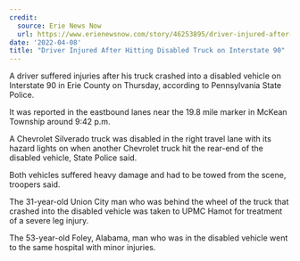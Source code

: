 ```yaml
---
credit:
  source: Erie News Now
  url: https://www.erienewsnow.com/story/46253895/driver-injured-after-hitting-disabled-truck-on-interstate-90
date: '2022-04-08'
title: "Driver Injured After Hitting Disabled Truck on Interstate 90"
---
```

A driver suffered injuries after his truck crashed into a disabled vehicle on Interstate 90 in Erie County on Thursday, according to Pennsylvania State Police.

It was reported in the eastbound lanes near the 19.8 mile marker in McKean Township around 9:42 p.m.

A Chevrolet Silverado truck was disabled in the right travel lane with its hazard lights on when another Chevrolet truck hit the rear-end of the disabled vehicle, State Police said.

Both vehicles suffered heavy damage and had to be towed from the scene, troopers said.

The 31-year-old Union City man who was behind the wheel of the truck that crashed into the disabled vehicle was taken to UPMC Hamot for treatment of a severe leg injury.

The 53-year-old Foley, Alabama, man who was in the disabled vehicle went to the same hospital with minor injuries.
